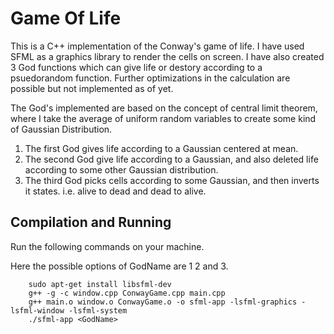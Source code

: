 # Game Of Life
This is a C++ implementation of the Conway's game of life. I have used SFML as a graphics library to render the cells on screen. I have also created 3 God functions which can give life or destory according to a psuedorandom function. Further optimizations in the calculation are possible but not implemented as of yet.

The God's implemented are based on the concept of central limit theorem, where I take the average of uniform random variables to create some kind of Gaussian Distribution.

1. The first God gives life according to a Gaussian centered at mean.
2. The second God give life according to a Gaussian, and also deleted life according to some other Gaussian distribution.
3. The third God picks cells according to some Gaussian, and then inverts it states. i.e. alive to dead and dead to alive.

## Compilation and Running

Run the following commands on your machine.

Here the possible options of GodName are 1 2 and 3.
``` 
    sudo apt-get install libsfml-dev
    g++ -g -c window.cpp ConwayGame.cpp main.cpp
    g++ main.o window.o ConwayGame.o -o sfml-app -lsfml-graphics -lsfml-window -lsfml-system
    ./sfml-app <GodName>
```